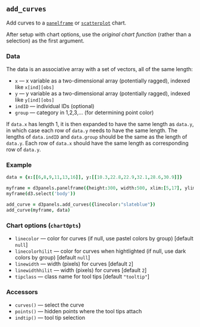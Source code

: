 ## `add_curves`

Add curves to a [`panelframe`](panelframe.md) or
[`scatterplot`](scatterplot.md) chart.

After setup with chart options, use the *original chart function* (rather than a
selection) as the first argument.

### Data

The data is an associative array with a set of vectors, all of the same length:
- `x` &mdash; x variable as a two-dimensional array (potentially
  ragged), indexed like `x[ind][obs]`
- `y` &mdash; y variable as a two-dimensional array (potentially
  ragged), indexed like `y[ind][obs]`
- `indID` &mdash; individual IDs (optional)
- `group` &mdash; category in 1,2,3,... (for determining point color)

If `data.x` has length 1, it is then expanded to have the same length
as `data.y`, in which case each row of `data.y` needs to have the same
length. The lengths of `data.indID` and `data.group` should be
the same as the length of `data.y`. Each row of `data.x` should have
the same length as corresponding row of `data.y`.

### Example

```coffeescript
data = {x:[[6,8,9,11,13,16]], y:[[10.3,22.8,22.9,32.1,28.6,30.9]]}

myframe = d3panels.panelframe({height:300, width:500, xlim:[5,17], ylim:[8.3,32.9]})
myframe(d3.select('body'))

add_curve = d3panels.add_curves({linecolor:"slateblue"})
add_curve(myframe, data)
```

### Chart options (`chartOpts`)

- `linecolor` &mdash; color for curves (if null, use pastel colors by group) \[default `null`\]
- `linecolorhilit` &mdash; color for curves when hightlighted (if null, use dark colors by group) \[default `null`\]
- `linewidth` &mdash; width (pixels) for curves \[default `2`\]
- `linewidthhilit` &mdash; width (pixels) for curves \[default `2`\]
- `tipclass` &mdash; class name for tool tips \[default `"tooltip"`\]


### Accessors

- `curves()` &mdash; select the curve
- `points()` &mdash; hidden points where the tool tips attach
- `indtip()` &mdash; tool tip selection

